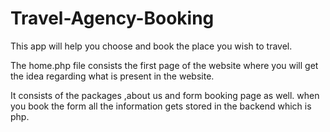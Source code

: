 # Travel-Agency-Booking
This app will help you choose and book the place you wish to travel.

The home.php file consists the first page of the website where you will get 
the idea regarding what is present in the website.

It consists of the packages ,about us and form booking page as well.
when you book the form all the information gets stored in the backend which is php.
